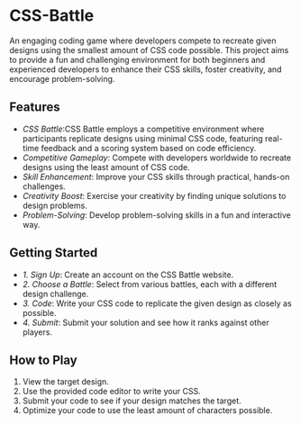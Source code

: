 # CSS-Battle
 An engaging coding game where developers compete to recreate given designs using the smallest amount of CSS code possible. This project aims to provide a fun and challenging environment for both beginners and experienced developers to enhance their CSS skills, foster creativity, and encourage problem-solving.
 ## Features
- *CSS Battle*:CSS Battle employs a competitive environment where participants replicate designs using minimal CSS code, featuring real-time feedback and a scoring system based on code efficiency.
- *Competitive Gameplay*: Compete with developers worldwide to recreate designs using the least amount of CSS code.
- *Skill Enhancement*: Improve your CSS skills through practical, hands-on challenges.
- *Creativity Boost*: Exercise your creativity by finding unique solutions to design problems.
- *Problem-Solving*: Develop problem-solving skills in a fun and interactive way.
## Getting Started
- *1. Sign Up*: Create an account on the CSS Battle website.
- *2. Choose a Battle*: Select from various battles, each with a different design challenge.
- *3. Code*: Write your CSS code to replicate the given design as closely as possible.
- *4. Submit*: Submit your solution and see how it ranks against other players.
## How to Play
1. View the target design.
2.  Use the provided code editor to write your CSS.
3. Submit your code to see if your design matches the target.
4. Optimize your code to use the least amount of characters possible.

